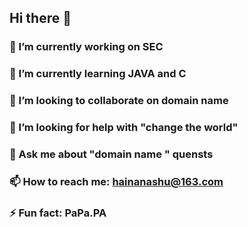 ## Hi there 👋
### 🔭 I’m currently working on SEC
### 🌱 I’m currently learning JAVA and C
### 👯 I’m looking to collaborate on domain name
### 🤔 I’m looking for help with  "change the world"
### 💬 Ask me about  "domain name " quensts
### 📫 How to reach me:  hainanashu@163.com
### ⚡ Fun fact: PaPa.PA

<!--
**hainanashu/hainanashu** is a ✨ _special_ ✨ repository because its `README.md` (this file) appears on your GitHub profile.

Here are some ideas to get you started:

- 🔭 I’m currently working on ...
- 🌱 I’m currently learning ...
- 👯 I’m looking to collaborate on ...
- 🤔 I’m looking for help with ...
- 💬 Ask me about ...
- 📫 How to reach me: ...
- 😄 Pronouns: ...
- ⚡ Fun fact: ...
-->
